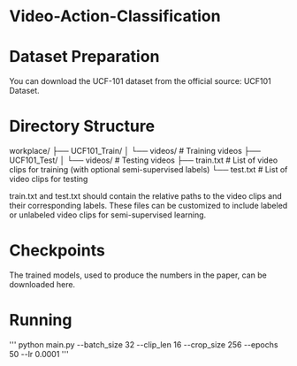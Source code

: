 # Video-Action-Classification
# Dataset Preparation

You can download the UCF-101 dataset from the official source: UCF101 Dataset.

# Directory Structure
workplace/
├── UCF101_Train/
│   └── videos/   # Training videos
├── UCF101_Test/
│   └── videos/   # Testing videos
├── train.txt     # List of video clips for training (with optional semi-supervised labels)
└── test.txt      # List of video clips for testing


train.txt and test.txt should contain the relative paths to the video clips and their corresponding labels. These files can be customized to include labeled or unlabeled video clips for semi-supervised learning.

# Checkpoints
The trained models, used to produce the numbers in the paper, can be downloaded here.

# Running
'''
python main.py --batch_size 32 --clip_len 16 --crop_size 256 --epochs 50 --lr 0.0001
'''
